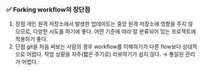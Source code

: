 ### ✅ Forking workflow의 장단점
1. 장점
개인 원격 저장소에서 발생한 업데이트는 중앙 원격 저장소에 영향을 주지 않으므로, 다양한 시도를 하기에 좋다.
어떤 기준에 따라 잘 분류되어 있는 프로젝트에 적용하기 좋다.
2. 단점
git을 처음 써보는 사람의 경우 workflow를 이해하기가 다른 flow보다 상대적으로 어렵다.
작업 상황을 자주(짧은 주기로) 리뷰하기가 쉽지 않다. → 통일된 관리가 어렵다.
